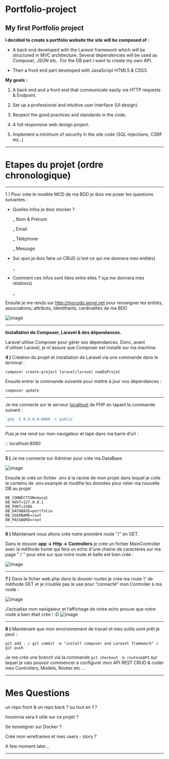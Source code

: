 # Portfolio-project
## My first Portfolio project

**I decided to create a portfolio website
the site will be composed of :**

- A back end developed with the Laravel framework which will be structured in MVC architecture.
Several dependencies will be used as Composer, JSON etc..
For the DB part I want to create my own API.

- Then a front end part developed with JavaScript HTML5 & CSS3.


**My goals :**

1) A back end and a front end that communicate easily via HTTP requests & Endpoint.

2) Set up a professional and intuitive user interface (UI design).

3) Respect the good practices and standards in the code. 

4) A full responsive web design project.

5) Implement a minimum of security in the site code (SQL-injections, CSRF etc..)

-------------------------------------------------------------------------------
 
# Etapes du projet (ordre chronologique)
-----
1 ) Pour crée le modèle MCD de ma BDD je dois me poser les questions suivantes :

- Quelles infos je dois stocker ?
    
    _ Nom & Prénom
    
    _ Email
    
    _ Téléphone
    
    _ Message
    
- Sur quoi je dois faire un CRUD (c'est ce qui me donnera mes entités)
    
    _ 
    
- Comment ces infos sont liées entre elles ? (ça me donnera mes relations)
 
    _

Ensuite je me rends sur http://mocodo.wingi.net pour renseigner les entités, associations, attributs, identifiants, cardinalités de ma BDD


![image](https://user-images.githubusercontent.com/104022785/181300257-44edd819-6409-4a14-b0ab-335167a27939.png)

---
**Installation de Composer, Laravel & des dépendances.**

Laravel utilise Composer pour gérer ses dépendances. Donc, avant d'utiliser Laravel, je m'assure que Composer est installé sur ma machine. 

**4 )** Création du projet et installation de Laravel via une commande dans le terminal :
```
composer create-project laravel/laravel nomDuProjet
```
Ensuite entrer la commande suivante pour mettre à jour nos dépendances :
```
composer update
```
----------------
Je me connecte sur le serveur [localhost](http://localhost) de PHP en tapant la commande suivant :

```php
`php -S 0.0.0.0:8080 -t public`
```
----
Puis je me rend sur mon navigateur et tape dans ma barre d’url :

<aside>
💡  localhost:8080
</aside>

 
----
**5 )** Je me connecte sur Adminer pour crée ma DataBase.

![image](https://user-images.githubusercontent.com/104022785/181300186-0bc67c29-adce-484d-89e0-732f4907fafa.png)


Ensuite je crée un fichier .env à la racine de mon projet dans lequel je colle le contenu de .env.example et modifie les données pour relier ma nouvelle DB au projet

```
DB_CONNECTION=mysql
DB_HOST=127.0.0.1
DB_PORT=3306
DB_DATABASE=portfolio
DB_USERNAME=root
DB_PASSWORD=root
```
----
**6 )** Maintenant nous allons crée notre première route "/" en GET.

Dans le dossier **app → Http → Controllers** je crée un fichier MainController avec la méthode home qui fera un echo d'une chaine de caractères sur ma page " / " pour etre sur que notre route et belle est bien crée :

![image](https://user-images.githubusercontent.com/104022785/181299939-8fd6ded2-34f5-4ef0-8c60-fa6549732b51.png)


----
**7 )** Dans le ficher web.php dans le dossier routes je crée ma route ‘/’ de méthode GET et je n’oublie pas le use pour “connecté” mon Controller à ma route :

![image](https://user-images.githubusercontent.com/104022785/181300069-b1d1a86d-bf37-42f8-833f-01e2e93074e8.png)


J’actualise mon navigateur et l’affichage de notre echo prouve que notre route à bien était crée ! :D
![image](https://user-images.githubusercontent.com/104022785/181300552-ee8f2357-ee0a-4d94-bb8a-3a395747d143.png)


---------
**8 )** Maintenant que mon environnement de travail et mes outils sont prêt je peut :

 ```git add . / git commit -m "install composer and Laravel framework" / git push``` 

Je me crée une branch via la commande ```git checkout -b routes&API``` sur laquel je vais pouvoir commencer à configurer mon API REST CRUD & coder mes Controllers, Models, Routes etc ...

----

# Mes Questions

un repo front & un repo back ? ou tout en 1 ?

Insomnia sera il utile sur ce projet ?

Se renseigner sur Docker ?

Créé mon wireframes et mes users - story ?


A few moment later...

-------

